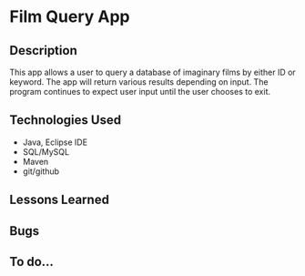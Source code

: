 # Film Query App

## Description
This app allows a user to query a database of imaginary films by either ID or keyword. The app will return various results depending on input. The program continues to expect user input until the user chooses to exit.

## Technologies Used
- Java, Eclipse IDE
- SQL/MySQL
- Maven
- git/github

## Lessons Learned

## Bugs

## To do...
